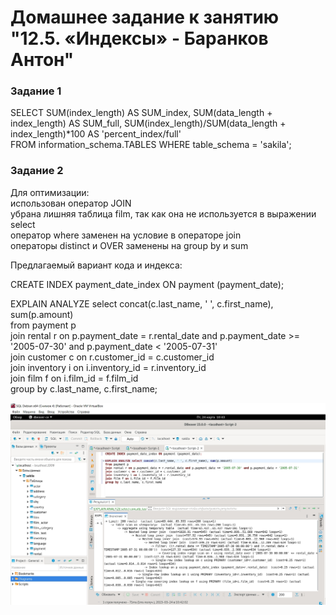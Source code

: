 # Домашнее задание к занятию "12.5. «Индексы» - Баранков Антон"

### Задание 1
SELECT SUM(index_length) AS SUM_index, SUM(data_length + index_length) AS SUM_full, SUM(index_length)/SUM(data_length + index_length)*100 AS 'percent_index/full'  
FROM information_schema.TABLES WHERE table_schema = 'sakila';  
 

### Задание 2
Для оптимизации:  
использован оператор JOIN  
убрана лишняя таблица film, так как она не используется в выражении select  
оператор where заменен на условие в операторе join  
операторы distinct и OVER заменены на group by и sum  

Предлагаемый вариант кода и индекса:  

CREATE INDEX payment_date_index ON payment (payment_date);  

EXPLAIN ANALYZE select concat(c.last_name, ' ', c.first_name), sum(p.amount)  
from payment p  
join rental r on p.payment_date = r.rental_date and p.payment_date >= '2005-07-30' and p.payment_date < '2005-07-31'  
join customer c on r.customer_id = c.customer_id  
join inventory i on i.inventory_id = r.inventory_id  
join film f on i.film_id = f.film_id  
group by c.last_name, c.first_name;  

![Скриншот](img/1.jpg)
